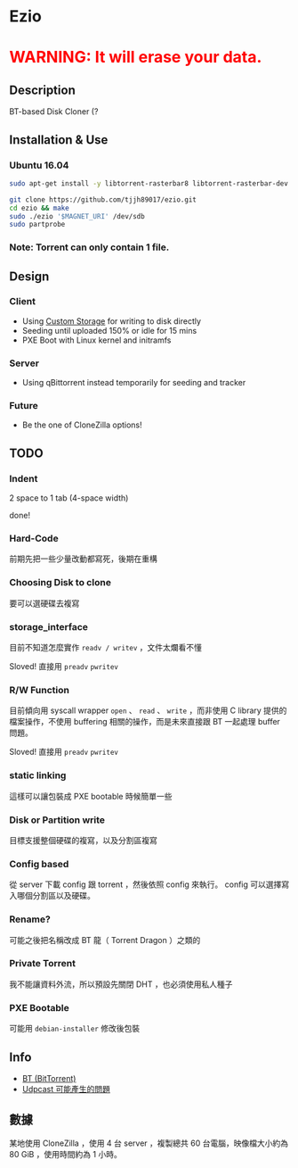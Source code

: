 # Ezio

<h1><font color="red">WARNING: It will erase your data.</font></h1>

## Description

BT-based Disk Cloner (?

## Installation & Use

### Ubuntu 16.04

```bash
sudo apt-get install -y libtorrent-rasterbar8 libtorrent-rasterbar-dev

git clone https://github.com/tjjh89017/ezio.git
cd ezio && make
sudo ./ezio '$MAGNET_URI' /dev/sdb
sudo partprobe
```

### Note: Torrent can only contain 1 file.

## Design

### Client 

* Using [Custom Storage](http://libtorrent.org/reference-Custom_Storage.html#overview) for writing to disk directly
* Seeding until uploaded 150% or idle for 15 mins
* PXE Boot with Linux kernel and initramfs

### Server

* Using qBittorrent instead temporarily for seeding and tracker

### Future

* Be the one of CloneZilla options!

## TODO

### Indent
2 space to 1 tab (4-space width)

done!

### Hard-Code
前期先把一些少量改動都寫死，後期在重構

### Choosing Disk to clone
要可以選硬碟去複寫

### storage_interface
目前不知道怎麼實作 `readv / writev` ，文件太爛看不懂

Sloved! 直接用 `preadv` `pwritev`

### R/W Function
目前傾向用 syscall wrapper `open` 、 `read` 、 `write` ，而非使用 C library 提供的檔案操作，不使用 buffering 相關的操作，而是未來直接跟 BT 一起處理 buffer 問題。

Sloved! 直接用 `preadv` `pwritev`

### static linking
這樣可以讓包裝成 PXE bootable 時候簡單一些

### Disk or Partition write
目標支援整個硬碟的複寫，以及分割區複寫

### Config based
從 server 下載 config 跟 torrent ，然後依照 config 來執行。 config 可以選擇寫入哪個分割區以及硬碟。

### Rename?
可能之後把名稱改成 BT 龍（ Torrent Dragon ）之類的

### Private Torrent
我不能讓資料外流，所以預設先關閉 DHT ，也必須使用私人種子

### PXE Bootable
可能用 `debian-installer` 修改後包裝

## Info

* [BT (BitTorrent)](https://en.wikipedia.org/wiki/BitTorrent)
* [Udpcast 可能產生的問題](http://newtoypia.blogspot.tw/2015/04/udpcast.html)

## 數據

某地使用 CloneZilla ，使用 4 台 server ，複製總共 60 台電腦，映像檔大小約為 80 GiB ，使用時間約為 1 小時。